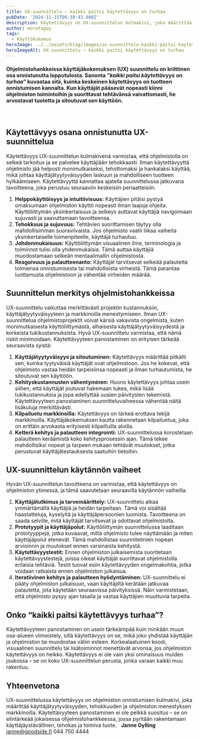 ```yaml
---
title: UX-suunnittelu – kaikki paitsi käytettävyys on turhaa
pubDate: '2024-11-15T06:38:43.000Z'
description: Käytettävyys on UX-suunnittelun kulmakivi, joka määrittää ohjelmiston menestyksen. Artikkeli avaa käytettävyyden merkitystä ja sen vaikutusta käyttäjätyytyväisyyteen ja liiketoiminnan tuloksiin.
author: moretagoy
tags:
  - Käyttökokemus
heroImage: ../../assets/blog/images/ux-suunnittelu-kaikki-paitsi-kaytettavyys-on-turhaa/featured.webp
heroImageAlt: UX-suunnittelu – kaikki paitsi käytettävyys on turhaa
---
```


#### Ohjelmistohankkeissa käyttäjäkokemuksen (**UX**) suunnittelu on kriittinen osa onnistunutta lopputulosta. Sanonta “_kaikki paitsi käytettävyys on turhaa_” kuvastaa sitä, kuinka keskeinen käytettävyys on tuotteen onnistumisen kannalta. Kun käyttäjät pääsevät nopeasti kiinni ohjelmiston toimintoihin ja suorittavat tehtävänsä vaivattomasti, he arvostavat tuotetta ja sitoutuvat sen käyttöön.

 

## Käytettävyys osana onnistunutta UX-suunnittelua

Käytettävyys UX-suunnittelun kulmakivenä varmistaa, että ohjelmistolla on selkeä tarkoitus ja se palvelee käyttäjiään tehokkaasti. Ilman käytettävyyttä ohjelmisto jää helposti monimutkaiseksi, tehottomaksi ja hankalaksi käyttää, mikä johtaa käyttäjätyytyväisyyden laskuun ja mahdolliseen tuotteen hylkäämiseen. Käytettävyyttä kannattaa ajatella suunnittelussa jatkuvana tavoitteena, joka perustuu seuraaviin keskeisiin periaatteisiin:

1.  **Helppokäyttöisyys ja intuitiivisuus:** Käyttäjien pitäisi pystyä omaksumaan ohjelmiston käyttö nopeasti ilman laajoja ohjeita. Käyttöliittymän yksinkertaisuus ja selkeys auttavat käyttäjiä navigoimaan sujuvasti ja saavuttamaan tavoitteensa.
2.  **Tehokkuus ja sujuvuus:** Tehtävien suorittamisen täytyy olla mahdollisimman suoraviivaista. Jos ohjelmisto vaatii liikaa vaiheita yksinkertaiselle toimenpiteelle, käyttäjä turhautuu.
3.  **Johdonmukaisuus:** Käyttöliittymän visuaalinen ilme, terminologia ja toiminnot tulisi olla yhdenmukaisia. Tämä auttaa käyttäjiä muodostamaan selkeän mentaalimallin ohjelmistosta.
4.  **Reagoivuus ja palautteenanto:** Käyttäjät tarvitsevat selkeää palautetta toimiensa onnistumisesta tai mahdollisista virheistä. Tämä parantaa luottamusta ohjelmistoon ja vähentää virheiden määrää.

## Suunnittelun merkitys ohjelmistohankkeissa

UX-suunnittelu vaikuttaa merkittävästi projektin kustannuksiin, käyttäjätyytyväisyyteen ja markkinoilla menestymiseen. Ilman UX-suunnittelua ohjelmistoprojektit voivat kärsiä vakavista ongelmista, kuten monimutkaisesta käyttöliittymästä, alhaisesta käyttäjätyytyväisyydestä ja korkeista tukikustannuksista. Hyvä UX-suunnittelu varmistaa, että nämä riskit minimoidaan. Käytettävyyteen panostaminen on erityisen tärkeää seuraavista syistä:

1.  **Käyttäjätyytyväisyys ja sitoutuminen:** Käytettävyys määrittää pitkälti sen, kuinka tyytyväisiä käyttäjät ovat ohjelmistoon. Jos he kokevat, että ohjelmisto vastaa heidän tarpeisiinsa nopeasti ja ilman turhautumista, he sitoutuvat sen käyttöön.
2.  **Kehityskustannusten vähentyminen:** Huono käytettävyys johtaa usein siihen, että käyttäjät joutuvat hakemaan tukea, mikä lisää tukikustannuksia ja jopa edellyttää uusien päivitysten tekemistä. Käytettävyyteen panostaminen suunnitteluvaiheessa vähentää näitä lisäkuluja merkittävästi.
3.  **Kilpailuetu markkinoilla:** Käytettävyys on tärkeä erottava tekijä markkinoilla. Käyttäjäkokemuksen kautta rakennetaan kilpailuetua, joka on erittäin arvokasta erityisesti kilpailluilla aloilla.
4.  **Ketterä kehitys ja palautteen integrointi:** UX-suunnittelussa korostetaan palautteen keräämistä koko kehitysprosessin ajan. Tämä tekee mahdollisiksi nopeat ja tarpeen mukaan tehtävät muutokset, jotka perustuvat käyttäjätestauksesta saatuihin tietoihin.

## UX-suunnittelun käytännön vaiheet

Hyvän UX-suunnittelun tavoitteena on varmistaa, että käytettävyys on ohjelmiston ytimessä, ja tämä saavutetaan seuraavilla käytännön vaiheilla:

1.  **Käyttäjätutkimus ja tarvemäärittely:** UX-suunnittelu alkaa ymmärtämällä käyttäjiä ja heidän tarpeitaan. Tämä voi sisältää haastatteluja, kyselyitä ja käyttäjäpersoonien luomista. Tavoitteena on saada selville, mitä käyttäjät tarvitsevat ja odottavat ohjelmistolta.
2.  **Prototyypit ja käyttäjäpolut:** Käyttöliittymän suunnittelussa laaditaan prototyyppejä, jotka kuvaavat, miltä ohjelmisto tulee näyttämään ja miten käyttäjäpolut etenevät. Tämä mahdollistaa suunnitelmien nopean arvioinnin ja muutokset ennen varsinaista kehitystä.
3.  **Käytettävyystestit:** Ennen ohjelmiston julkaisemista suoritetaan käytettävyystestejä, joissa oikeat käyttäjät suorittavat ohjelmistolla erilaisia tehtäviä. Testit tuovat esiin käytettävyyden ongelmakohtia, jotka voidaan ratkaista ennen ohjelmiston julkaisua.
4.  **Iteratiivinen kehitys ja palautteen hyödyntäminen:** UX-suunnittelu ei pääty ohjelmiston julkaisuun, vaan käyttäjiltä kerätään jatkuvaa palautetta, jota käytetään seuraavissa päivityksissä. Näin varmistetaan, että ohjelmisto pysyy ajan tasalla ja vastaa käyttäjien muuttuvia tarpeita.

## Onko “kaikki paitsi käytettävyys turhaa”?

Käytettävyyteen panostaminen on usein tärkeämpää kuin minkään muun osa-alueen viimeistely, sillä käytettävyys on se, mikä joko yhdistää käyttäjän ja ohjelmiston tai muodostaa väliin esteen. Korkealaatuinen koodi, visuaalinen suunnittelu tai lisätoiminnot menettävät arvonsa, jos ohjelmiston käytettävyys on heikko. Käytettävyys ei ole vain yksi ominaisuus muiden joukossa – se on koko UX-suunnittelun perusta, jonka varaan kaikki muu rakentuu.

## Yhteenvetona

UX-suunnittelussa käytettävyys on ohjelmiston onnistumisen kulmakivi, joka määrittää käyttäjätyytyväisyyden, tehokkuuden ja ohjelmiston menestyksen markkinoilla. Käytettävyyteen panostaminen ei ole pelkkä suositus – se on elintärkeää jokaisessa ohjelmistohankkeessa, jossa pyritään rakentamaan käyttäjäystävällinen, tehokas ja toimiva tuote.   **Janne Gylling** janne@goodside.fi 044 750 4444
